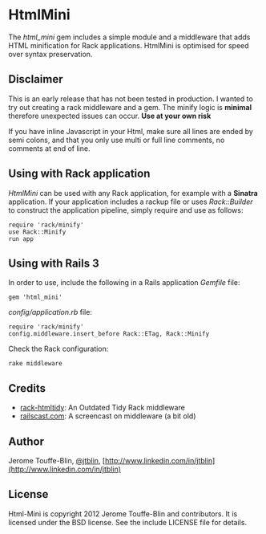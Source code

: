 # HtmlMini

The *html_mini* gem includes a simple module and a middleware that adds HTML minification
for Rack applications. HtmlMini is optimised for speed over syntax preservation.

## Disclaimer

This is an early release that has not been tested in production. I wanted to try out creating a rack middleware and a gem.
The minify logic is **minimal** therefore unexpected issues can occur. **Use at your own risk**

If you have inline Javascript in your Html, make sure all lines are ended by semi colons, and that you only use multi or full line comments, no comments at end of line.

## Using with Rack application

*HtmlMini* can be used with any Rack application,
for example with a **Sinatra** application.
If your application includes a rackup file
or uses *Rack::Builder* to construct the application pipeline, 
simply require and use as follows:

    require 'rack/minify'
    use Rack::Minify
    run app

## Using with Rails 3

In order to use, include the following in a Rails application
*Gemfile* file:

    gem 'html_mini'

*config/application.rb* file:

    require 'rack/minify'
    config.middleware.insert_before Rack::ETag, Rack::Minify

Check the Rack configuration:

    rake middleware

## Credits

* [rack-htmltidy](https://github.com/wbzyl/rack-htmltidy): An Outdated Tidy Rack middleware
* [railscast.com](http://railscasts.com/episodes/151-rack-middleware): A screencast on middleware (a bit old)

## Author

Jerome Touffe-Blin, [@jtblin](https://twitter.com/jtlbin), [http://www.linkedin.com/in/jtblin](http://www.linkedin.com/in/jtblin)

## License

Html-Mini is copyright 2012 Jerome Touffe-Blin and contributors. It is licensed under the BSD license. See the include LICENSE file for details.

